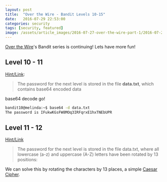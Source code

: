 ```yaml
---
layout: post
title:  "Over the Wire - Bandit Levels 10-15"
date:   2016-07-29 22:53:00
categories: security
tags: [security, featured]
image: /assets/article_images/2016-07-27-over-the-wire-part-1/2016-07-27.jpg
---
```


[Over the Wire](http://overthewire.org/wargames/)'s Bandit series is continuing! Lets have more fun!

## Level 10 - 11

[Hint/Link](http://overthewire.org/wargames/bandit/bandit11.html):

> The password for the next level is stored in the file **data.txt**, which contains base64 encoded data

base64 decode go!

```sh
bandit10@melinda:~$ base64 -d data.txt
The password is IFukwKGsFW8MOq3IRFqrxE1hxTNEbUPR
```

## Level 11 - 12
[Hint/Link](http://overthewire.org/wargames/bandit/bandit13.html)

> The password for the next level is stored in the file data.txt, where all lowercase (a-z) and uppercase (A-Z) letters have been rotated by 13 positions:

We can solve this by rotating the characters by 13 places, a simple [Caesar Cipher](https://en.wikipedia.org/wiki/Caesar_cipher).

```sh

```